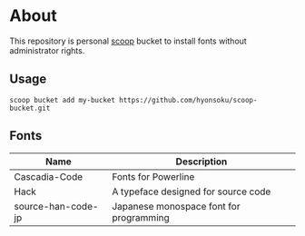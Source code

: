 # About

This repository is personal [scoop](https://scoop-docs.vercel.app/) bucket to install fonts without administrator rights.

## Usage

```
scoop bucket add my-bucket https://github.com/hyonsoku/scoop-bucket.git
```

## Fonts

|Name               |Description                                |
|-------------------|-------------------------------------------|
|Cascadia-Code      |Fonts for Powerline                        |
|Hack               |A typeface designed for source code        |
|source-han-code-jp |Japanese monospace font for programming    |
